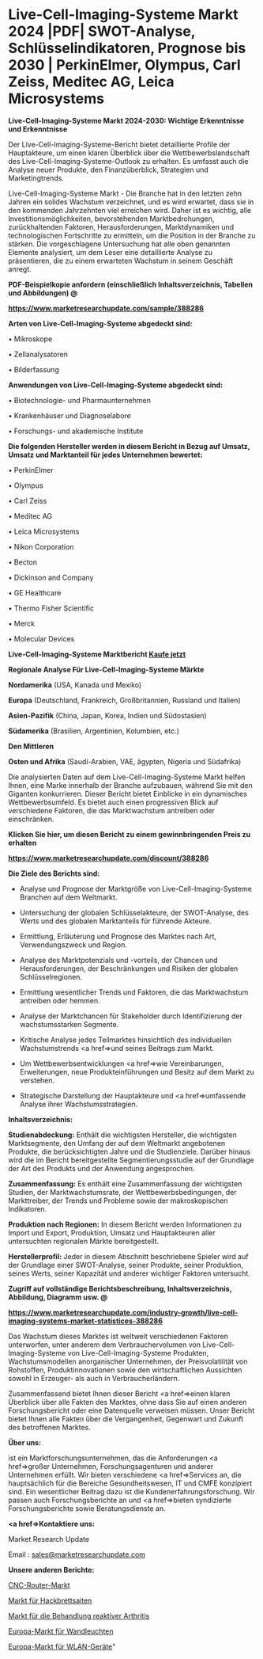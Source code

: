 # Live-Cell-Imaging-Systeme Markt 2024 |PDF| SWOT-Analyse, Schlüsselindikatoren, Prognose bis 2030 | PerkinElmer, Olympus, Carl Zeiss, Meditec AG, Leica Microsystems

<strong>Live-Cell-Imaging-Systeme Markt 2024-2030: Wichtige Erkenntnisse und Erkenntnisse</strong>

Der Live-Cell-Imaging-Systeme-Bericht bietet detaillierte Profile der Hauptakteure, um einen klaren Überblick über die Wettbewerbslandschaft des Live-Cell-Imaging-Systeme-Outlook zu erhalten. Es umfasst auch die Analyse neuer Produkte, den Finanzüberblick, Strategien und Marketingtrends.

Live-Cell-Imaging-Systeme Markt - Die Branche hat in den letzten zehn Jahren ein solides Wachstum verzeichnet, und es wird erwartet, dass sie in den kommenden Jahrzehnten viel erreichen wird. Daher ist es wichtig, alle Investitionsmöglichkeiten, bevorstehenden Marktbedrohungen, zurückhaltenden Faktoren, Herausforderungen, Marktdynamiken und technologischen Fortschritte zu ermitteln, um die Position in der Branche zu stärken. Die vorgeschlagene Untersuchung hat alle oben genannten Elemente analysiert, um dem Leser eine detaillierte Analyse zu präsentieren, die zu einem erwarteten Wachstum in seinem Geschäft anregt.



<strong><b>PDF-Beispielkopie anfordern (einschließlich Inhaltsverzeichnis, Tabellen und Abbildungen) @ </b></strong>

<strong><a href=https://www.marketresearchupdate.com/sample/388286>

<strong>https://www.marketresearchupdate.com/sample/388286</u></a></strong></strong>



<strong>Arten von Live-Cell-Imaging-Systeme abgedeckt sind:</strong>

• Mikroskope

• Zellanalysatoren

• Bilderfassung



<strong>Anwendungen von Live-Cell-Imaging-Systeme abgedeckt sind:</strong>

• Biotechnologie- und Pharmaunternehmen

• Krankenhäuser und Diagnoselabore

• Forschungs- und akademische Institute



<strong>Die folgenden Hersteller werden in diesem Bericht in Bezug auf Umsatz, Umsatz und Marktanteil für jedes Unternehmen bewertet:</strong>

• PerkinElmer

• Olympus

• Carl Zeiss

• Meditec AG

• Leica Microsystems

• Nikon Corporation

• Becton

• Dickinson and Company

• GE Healthcare

• Thermo Fisher Scientific

• Merck

• Molecular Devices



<strong>Live-Cell-Imaging-Systeme Marktbericht <a href=https://www.marketresearchupdate.com/buynow/388286>Kaufe jetzt</a></strong>



<strong>Regionale Analyse Für Live-Cell-Imaging-Systeme Märkte</strong>



<strong>Nordamerika</strong> (USA, Kanada und Mexiko)



<strong>Europa</strong> (Deutschland, Frankreich, Großbritannien, Russland und Italien)



<strong>Asien-Pazifik</strong> (China, Japan, Korea, Indien und Südostasien)



<strong>Südamerika</strong> (Brasilien, Argentinien, Kolumbien, etc.)



<strong>Den Mittleren</strong> 

<strong>Osten und Afrika</strong> (Saudi-Arabien, VAE, ägypten, Nigeria und Südafrika)

Die analysierten Daten auf dem Live-Cell-Imaging-Systeme Markt helfen Ihnen, eine Marke innerhalb der Branche aufzubauen, während Sie mit den Giganten konkurrieren. Dieser Bericht bietet Einblicke in ein dynamisches Wettbewerbsumfeld. Es bietet auch einen progressiven Blick auf verschiedene Faktoren, die das Marktwachstum antreiben oder einschränken.



<strong>Klicken Sie hier, um diesen Bericht zu einem gewinnbringenden Preis zu erhalten
</strong>

<strong><a href=https://www.marketresearchupdate.com/discount/388286>https://www.marketresearchupdate.com/discount/388286</b></u></strong></a>



<strong>Die Ziele des Berichts sind:</strong>

- Analyse und Prognose der Marktgröße von Live-Cell-Imaging-Systeme Branchen auf dem Weltmarkt.

- Untersuchung der globalen Schlüsselakteure, der SWOT-Analyse, des Werts und des globalen Marktanteils für führende Akteure.

- Ermittlung, Erläuterung und Prognose des Marktes nach Art, Verwendungszweck und Region.

- Analyse des Marktpotenzials und -vorteils, der Chancen und Herausforderungen, der Beschränkungen und Risiken der globalen Schlüsselregionen.

- Ermittlung wesentlicher Trends und Faktoren, die das Marktwachstum antreiben oder hemmen.

- Analyse der Marktchancen für Stakeholder durch Identifizierung der wachstumsstarken Segmente.

- Kritische Analyse jedes Teilmarktes hinsichtlich des individuellen Wachstumstrends <a href=>und</a> seines Beitrags zum Markt.

- Um Wettbewerbsentwicklungen <a href=>wie</a> Vereinbarungen, Erweiterungen, neue Produkteinführungen und Besitz auf dem Markt zu verstehen.

- Strategische Darstellung der Hauptakteure und <a href=>umfas</a>sende Analyse ihrer Wachstumsstrategien.



<strong>Inhaltsverzeichnis:</strong>



<strong>Studienabdeckung:</strong> Enthält die wichtigsten Hersteller, die wichtigsten Marktsegmente, den Umfang der auf dem Weltmarkt angebotenen Produkte, die berücksichtigten Jahre und die Studienziele. Darüber hinaus wird die im Bericht bereitgestellte Segmentierungsstudie auf der Grundlage der Art des Produkts und der Anwendung angesprochen.



<strong>Zusammenfassung:</strong> Es enthält eine Zusammenfassung der wichtigsten Studien, der Marktwachstumsrate, der Wettbewerbsbedingungen, der Markttreiber, der Trends und Probleme sowie der makroskopischen Indikatoren.



<strong>Produktion nach Regionen:</strong> In diesem Bericht werden Informationen zu Import und Export, Produktion, Umsatz und Hauptakteuren aller untersuchten regionalen Märkte bereitgestellt.



<strong>Herstellerprofil:</strong> Jeder in diesem Abschnitt beschriebene Spieler wird auf der Grundlage einer SWOT-Analyse, seiner Produkte, seiner Produktion, seines Werts, seiner Kapazität und anderer wichtiger Faktoren untersucht.



<strong><b>Zugriff auf vollständige Berichtsbeschreibung, Inhaltsverzeichnis, Abbildung, Diagramm usw. @ </b></strong>

<strong><a href=https://www.marketresearchupdate.com/industry-growth/live-cell-imaging-systems-market-statistices-388286>https://www.marketresearchupdate.com/industry-growth/live-cell-imaging-systems-market-statistices-388286</a></strong>

Das Wachstum dieses Marktes ist weltweit verschiedenen Faktoren unterworfen, unter anderem dem Verbrauchervolumen von Live-Cell-Imaging-Systeme von Live-Cell-Imaging-Systeme Produkten, Wachstumsmodellen anorganischer Unternehmen, der Preisvolatilität von Rohstoffen, Produktinnovationen sowie den wirtschaftlichen Aussichten sowohl in Erzeuger- als auch in Verbraucherländern.

Zusammenfassend bietet Ihnen dieser Bericht <a href=>einen</a> klaren Überblick über alle Fakten des Marktes, ohne dass Sie auf einen anderen Forschungsbericht oder eine Datenquelle verweisen müssen. Unser Bericht bietet Ihnen alle Fakten über die Vergangenheit, Gegenwart und Zukunft des betroffenen Marktes.



<strong>Über uns:</strong>

 ist ein Marktforschungsunternehmen, das die Anforderungen <a href=>großer</a> Unternehmen, Forschungsagenturen und anderer Unternehmen erfüllt. Wir bieten verschiedene <a href=>Services</a> an, die hauptsächlich für die Bereiche Gesundheitswesen, IT und CMFE konzipiert sind. Ein wesentlicher Beitrag dazu ist die Kundenerfahrungsforschung. Wir passen auch Forschungsberichte an und <a href=>bieten</a> syndizierte Forschungsberichte sowie Beratungsdienste an.



<strong><a href=>Kontaktiere uns:</a></strong>

Market Research Update

Email : sales@marketresearchupdate.com



<strong>Unsere anderen Berichte:</strong>

<a href=https://www.linkedin.com/pulse/cnc-router-market-witness-huge-growth-2027-size>CNC-Router-Markt</a>

<a href=https://www.linkedin.com/pulse/dulcimer-strings-market-size-share-outlook-growth-prospects>Markt für Hackbrettsaiten</a>

<a href=https://www.linkedin.com/pulse/reactive-arthritis-treatment-market-outlooks>Markt für die Behandlung reaktiver Arthritis</a>

<a href=https://www.linkedin.com/pulse/europe-wall-lights-market-continues>Europa-Markt für Wandleuchten</a>

<a href=https://www.linkedin.com/pulse/europe-wlan-equipment-market-overview-demand-blmzf/>Europa-Markt für WLAN-Geräte</a>"

